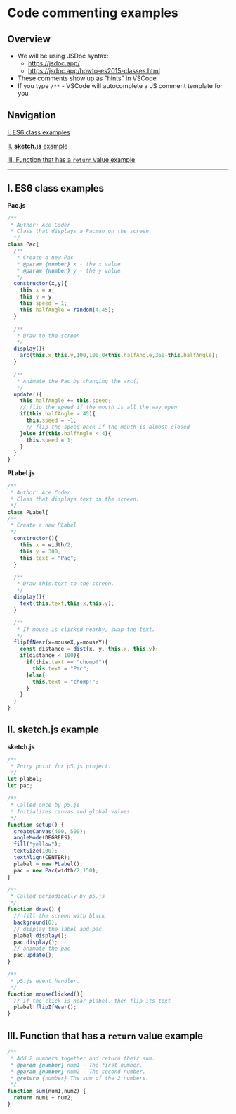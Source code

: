 # Code commenting examples

## Overview

- We will be using JSDoc syntax:
  - https://jsdoc.app/
  - https://jsdoc.app/howto-es2015-classes.html
- These comments show up as "hints" in VSCode
- If you type `/**` - VSCode will autocomplete a JS comment template for you

## Navigation

[I. ES6 class examples](#class)

[II. **sketch.js** example](#sketch)

[III. Function that has a `return` value example](#function)

<a id="class"></a>

<hr>

## I. ES6 class examples

**Pac.js**
```js
/**
 * Author: Ace Coder
 * Class that displays a Pacman on the screen.
  */
class Pac{
  /**
   * Create a new Pac
   * @param {number} x - the x value.
   * @param {number} y - the y value.
   */
  constructor(x,y){
    this.x = x;
    this.y = y;
    this.speed = 1;
    this.halfAngle = random(4,45);
  }

  /**
   * Draw to the screen.
   */
  display(){
    arc(this.x,this.y,100,100,0+this.halfAngle,360-this.halfAngle);
  }

  /**
   * Animate the Pac by changing the arc()
   */
  update(){
    this.halfAngle += this.speed;
    // flip the speed if the mouth is all the way open
    if(this.halfAngle > 45){
      this.speed = -1;
      // flip the speed back if the mouth is almost closed
    }else if(this.halfAngle < 4){
      this.speed = 1;
    }
  }
}
```

**PLabel.js**
```js
/**
 * Author: Ace Coder
 * Class that displays text on the screen.
 */
class PLabel{
/**
 * Create a new PLabel
 */
  constructor(){
    this.x = width/2;
    this.y = 300;
    this.text = "Pac";
  }

  /**
   * Draw this.text to the screen.
   */
  display(){
    text(this.text,this.x,this.y);
  }

  /**
   * If mouse is clicked nearby, swap the text.
   */
  flipIfNear(x=mouseX,y=mouseY){
    const distance = dist(x, y, this.x, this.y);
    if(distance < 100){
      if(this.text == "chomp!"){
        this.text = "Pac";
      }else{
        this.text = "chomp!";
      }
    }
  }
}
```

<a id="sketch"></a>

## II. **sketch.js** example

**sketch.js**

```js
/**
 * Entry point for p5.js project.
 */
let plabel;
let pac;

/**
 * Called once by p5.js
 * Initializes canvas and global values.
 */
function setup() {
  createCanvas(400, 500);
  angleMode(DEGREES);
  fill("yellow");
  textSize(100);
  textAlign(CENTER);
  plabel = new PLabel();
  pac = new Pac(width/2,150);
}

/**
 * Called periodically by p5.js
 */
function draw() {
  // fill the screen with black
  background(0);
  // display the label and pac
  plabel.display();
  pac.display();
  // animate the pac
  pac.update();
}

/**
 * p5.js event handler.
 */
function mouseClicked(){
  // if the click is near plabel, then flip its text
  plabel.flipIfNear();
}
```

<a id="function"></a>

## III. Function that has a `return` value example

```js
/**
 * Add 2 numbers together and return their sum.
 * @param {number} num1 - The first number.
 * @param {number} num2 - The second number.
 * @return {number} The sum of the 2 numbers.
 */
function sum(num1,num2) {
  return num1 + num2;
}
```
